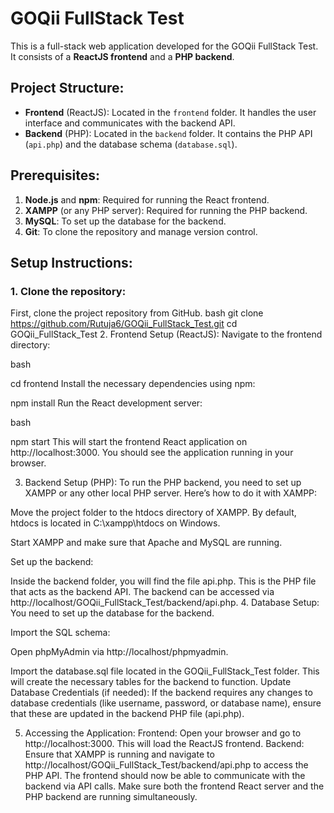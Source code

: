 
# GOQii FullStack Test

This is a full-stack web application developed for the GOQii FullStack Test. It consists of a **ReactJS frontend** and a **PHP backend**.

## Project Structure:
- **Frontend** (ReactJS): Located in the `frontend` folder. It handles the user interface and communicates with the backend API.
- **Backend** (PHP): Located in the `backend` folder. It contains the PHP API (`api.php`) and the database schema (`database.sql`).
  
## Prerequisites:
1. **Node.js** and **npm**: Required for running the React frontend.
2. **XAMPP** (or any PHP server): Required for running the PHP backend.
3. **MySQL**: To set up the database for the backend.
4. **Git**: To clone the repository and manage version control.

## Setup Instructions:

### 1. Clone the repository:
First, clone the project repository from GitHub.
bash
git clone https://github.com/Rutuja6/GOQii_FullStack_Test.git
cd GOQii_FullStack_Test
2. Frontend Setup (ReactJS):
Navigate to the frontend directory:

bash

cd frontend
Install the necessary dependencies using npm:

npm install
Run the React development server:

bash

npm start
This will start the frontend React application on http://localhost:3000. You should see the application running in your browser.

3. Backend Setup (PHP):
To run the PHP backend, you need to set up XAMPP or any other local PHP server. Here’s how to do it with XAMPP:

Move the project folder to the htdocs directory of XAMPP.
By default, htdocs is located in C:\xampp\htdocs on Windows.

Start XAMPP and make sure that Apache and MySQL are running.

Set up the backend:

Inside the backend folder, you will find the file api.php. This is the PHP file that acts as the backend API.
The backend can be accessed via http://localhost/GOQii_FullStack_Test/backend/api.php.
4. Database Setup:
You need to set up the database for the backend.

Import the SQL schema:

Open phpMyAdmin via http://localhost/phpmyadmin.

Import the database.sql file located in the GOQii_FullStack_Test folder.
This will create the necessary tables for the backend to function.
Update Database Credentials (if needed): If the backend requires any changes to database credentials (like username, password, or database name), ensure that these are updated in the backend PHP file (api.php).

5. Accessing the Application:
Frontend: Open your browser and go to http://localhost:3000. This will load the ReactJS frontend.
Backend: Ensure that XAMPP is running and navigate to http://localhost/GOQii_FullStack_Test/backend/api.php to access the PHP API.
The frontend should now be able to communicate with the backend via API calls. Make sure both the frontend React server and the PHP backend are running simultaneously.

